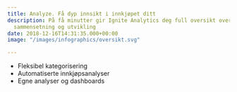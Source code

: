 ```yaml
---
title: Analyze. Få dyp innsikt i innkjøpet ditt
description: På få minutter gir Ignite Analytics deg full oversikt over innkjøpets
  sammensetning og utvikling
date: 2018-12-16T14:31:35.000+00:00
image: "/images/infographics/oversikt.svg"

---
```

<ul>

<li> Fleksibel kategorisering</li> 

<li> Automatiserte innkjøpsanalyser</li> 

<li> Egne analyser og dashboards</li>

</ul>